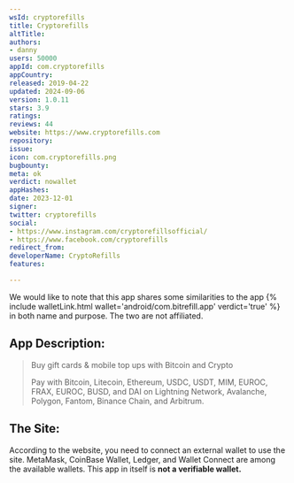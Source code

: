 ```yaml
---
wsId: cryptorefills
title: Cryptorefills
altTitle: 
authors:
- danny
users: 50000
appId: com.cryptorefills
appCountry: 
released: 2019-04-22
updated: 2024-09-06
version: 1.0.11
stars: 3.9
ratings: 
reviews: 44
website: https://www.cryptorefills.com
repository: 
issue: 
icon: com.cryptorefills.png
bugbounty: 
meta: ok
verdict: nowallet
appHashes: 
date: 2023-12-01
signer: 
twitter: cryptorefills
social:
- https://www.instagram.com/cryptorefillsofficial/
- https://www.facebook.com/cryptorefills
redirect_from: 
developerName: CryptoRefills
features: 

---
```


We would like to note that this app shares some similarities to the app {% include walletLink.html wallet='android/com.bitrefill.app' verdict='true' %} in both name and purpose. The two are not affiliated.

## App Description:

> Buy gift cards & mobile top ups with Bitcoin and Crypto
>
> Pay with Bitcoin, Litecoin, Ethereum, USDC, USDT, MIM, EUROC, FRAX, EUROC, BUSD, and DAI on Lightning Network, Avalanche, Polygon, Fantom, Binance Chain, and Arbitrum.

## The Site:

According to the website, you need to connect an external wallet to use the site. MetaMask, CoinBase Wallet, Ledger, and Wallet Connect are among the available wallets. This app in itself is **not a verifiable wallet.**
